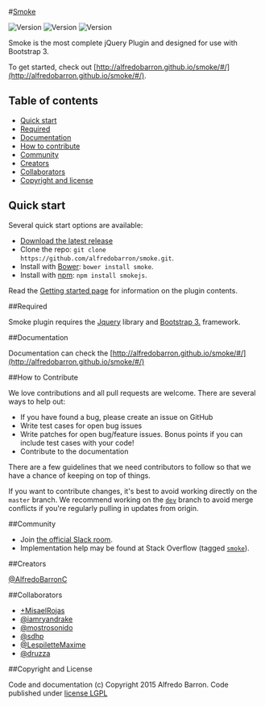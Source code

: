 #[Smoke](http://alfredobarron.github.io/smoke)

![Version](https://img.shields.io/github/release/alfredobarron/smoke.svg)
![Version](https://img.shields.io/bower/v/smoke.svg)
![Version](https://img.shields.io/npm/v/smokejs.svg)

Smoke is the most complete jQuery Plugin and designed for use with Bootstrap 3.

To get started, check out [http://alfredobarron.github.io/smoke/#/](http://alfredobarron.github.io/smoke/#/).

## Table of contents

 - [Quick start](#quick-start)
 - [Required](#required)
 - [Documentation](#documentation)
 - [How to contribute](#how-to-contribute)
 - [Community](#community)
 - [Creators](#creators)
 - [Collaborators](#collaborators)
 - [Copyright and license](#copyright-and-license)

## Quick start

Several quick start options are available:

- [Download the latest release](https://github.com/alfredobarron/smoke/archive/master.zip)
- Clone the repo: `git clone https://github.com/alfredobarron/smoke.git`.
- Install with [Bower](http://bower.io/): `bower install smoke`.
- Install with [npm](https://www.npmjs.com): `npm install smokejs`.


Read the [Getting started page](http://alfredobarron.github.io/smoke/#/getting-started) for information on the plugin contents.



##Required

Smoke plugin requires the [Jquery](http://jquery.com/) library and [Bootstrap 3.](http://getbootstrap.com/) framework.



##Documentation

Documentation can check the [http://alfredobarron.github.io/smoke/#/](http://alfredobarron.github.io/smoke/#/)

##How to Contribute

We love contributions and all pull requests are welcome. There are several ways to help out:

- If you have found a bug, please create an issue on GitHub
- Write test cases for open bug issues
- Write patches for open bug/feature issues. Bonus points if you can include test cases with your code!
- Contribute to the documentation

There are a few guidelines that we need contributors to follow so that we have a chance of keeping on top of things.

If you want to contribute changes, it's best to avoid working directly on the ```master``` branch. We recommend working on the [`dev`](https://github.com/alfredobarron/smoke/tree/dev) branch to avoid merge conflicts if you're regularly pulling in updates from origin.

##Community

- Join [the official Slack room](https://smokejs.slack.com).
- Implementation help may be found at Stack Overflow (tagged [`smoke`](http://stackoverflow.com/questions/tagged/smoke)).


##Creators

[@AlfredoBarronC](https://twitter.com/AlfredoBarronC)

##Collaborators

- [+MisaelRojas](https://plus.google.com/+MisaelRojas)
- [@iamryandrake](https://github.com/iamryandrake)
- [@mostrosonido](https://twitter.com/mostrosonido)
- [@sdhp](https://github.com/sdhp)
- [@LespiletteMaxime](https://github.com/LespiletteMaxime)
- [@druzza](https://github.com/druzza)

##Copyright and License

Code and documentation (c) Copyright 2015 Alfredo Barron. Code published under [license LGPL](https://github.com/alfredobarron/smoke/blob/master/LICENSE)
